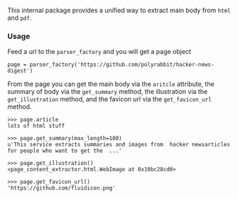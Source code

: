 This internal package provides a unified way to extract main body from `html` and `pdf`.

### Usage

Feed a url to the `parser_factory` and you will get a page object

 ```
 page = parser_factory('https://github.com/polyrabbit/hacker-news-digest')
 ```

From the page you can get the main body via the `aritcle` attribute, the summary of body via the `get_summary` method, the illustration via the `get_illustration` method, and the favicon url via the `get_favicon_url` method.

```
>>> page.article
lots of html stuff

>>> page.get_summary(max_length=100)
u'This service extracts summaries and images from  hacker newsarticles for people who want to get the  ...'

>>> page.get_illustration()
<page_content_extractor.html.WebImage at 0x10bc28cd0>

>>> page.get_favicon_url()
'https://github.com/fluidicon.png'
```